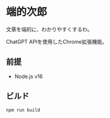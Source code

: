 # 端的次郎

文章を端的に、わかりやすくするわ。

ChatGPT APIを使用したChrome拡張機能。

## 前提

- Node.js v16

## ビルド

```bash
npm run build
```
